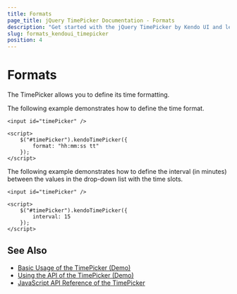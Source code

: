 ```yaml
---
title: Formats
page_title: jQuery TimePicker Documentation - Formats
description: "Get started with the jQuery TimePicker by Kendo UI and learn how to define its time format."
slug: formats_kendoui_timepicker
position: 4
---
```


# Formats

The TimePicker allows you to define its time formatting.

The following example demonstrates how to define the time format.

    <input id="timePicker" />

    <script>
        $("#timePicker").kendoTimePicker({
            format: "hh:mm:ss tt"
        });
    </script>

The following example demonstrates how to define the interval (in minutes) between the values in the drop-down list with the time slots.

    <input id="timePicker" />

    <script>
        $("#timePicker").kendoTimePicker({
            interval: 15
        });
    </script>

## See Also

* [Basic Usage of the TimePicker (Demo)](https://demos.telerik.com/kendo-ui/timepicker/index)
* [Using the API of the TimePicker (Demo)](https://demos.telerik.com/kendo-ui/timepicker/api)
* [JavaScript API Reference of the TimePicker](/api/javascript/ui/timepicker)
